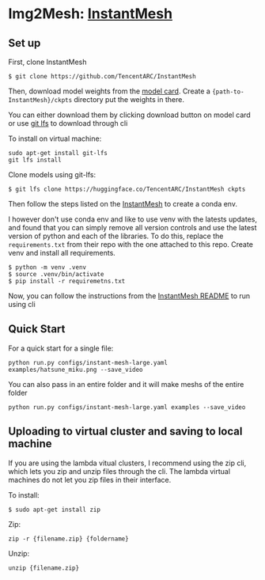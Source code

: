 # Img2Mesh: [InstantMesh](https://github.com/TencentARC/InstantMesh?tab=readme-ov-file)

## Set up
First, clone InstantMesh

```
$ git clone https://github.com/TencentARC/InstantMesh
```

Then, download model weights from the [model card](https://huggingface.co/TencentARC/InstantMesh). Create a `{path-to-InstantMesh}/ckpts` directory put the weights in there.

You can either download them by clicking download button on model card or use [git lfs](https://docs.github.com/en/repositories/working-with-files/managing-large-files/installing-git-large-file-storage) to download through cli

To install on virtual machine: 
```
sudo apt-get install git-lfs
git lfs install
```

Clone models using git-lfs:
```
$ git lfs clone https://huggingface.co/TencentARC/InstantMesh ckpts
```

Then follow the steps listed on the [InstantMesh](https://github.com/TencentARC/InstantMesh?tab=readme-ov-file) to create a conda env. 

I however don't use conda env and like to use venv with the latests updates, and found that you can simply remove all version controls and use the latest version of python and each of the libraries. To do this, replace the `requirements.txt` from their repo with the one attached to this repo. Create venv and install all requirements.

```
$ python -m venv .venv
$ source .venv/bin/activate
$ pip install -r requiremetns.txt
```

Now, you can follow the instructions from the [InstantMesh README](https://github.com/TencentARC/InstantMesh?tab=readme-ov-file#running-with-command-line) to run using cli

## Quick Start
For a quick start for a single file:
```
python run.py configs/instant-mesh-large.yaml examples/hatsune_miku.png --save_video
```

You can also pass in an entire folder and it will make meshs of the entire folder

```
python run.py configs/instant-mesh-large.yaml examples --save_video
```

## Uploading to virtual cluster and saving to local machine

If you are using the lambda vitual clusters, I recommend using the zip cli, which lets you zip and unzip files through the cli. The lambda virtual machines do not let you zip files in their interface.

To install: 
```
$ sudo apt-get install zip
```
Zip: 
```
zip -r {filename.zip} {foldername}
```

Unzip:
```
unzip {filename.zip}
```